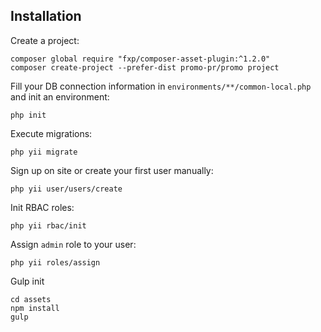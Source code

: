 Installation
------

Create a project:

~~~
composer global require "fxp/composer-asset-plugin:^1.2.0"
composer create-project --prefer-dist promo-pr/promo project
~~~

Fill your DB connection information in `environments/**/common-local.php` and init an environment:

~~~
php init
~~~

Execute migrations:

~~~
php yii migrate
~~~

Sign up on site or create your first user manually:

~~~
php yii user/users/create
~~~

Init RBAC roles:

~~~
php yii rbac/init
~~~

Assign `admin` role to your user:

~~~
php yii roles/assign
~~~

Gulp init

~~~
cd assets
npm install
gulp
~~~